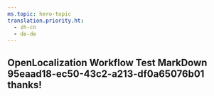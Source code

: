 ```yaml
---
ms.topic: hero-topic
translation.priority.ht: 
  - zh-cn
  - de-de
---
```

## OpenLocalization Workflow Test MarkDown 95eaad18-ec50-43c2-a213-df0a65076b01 thanks!
